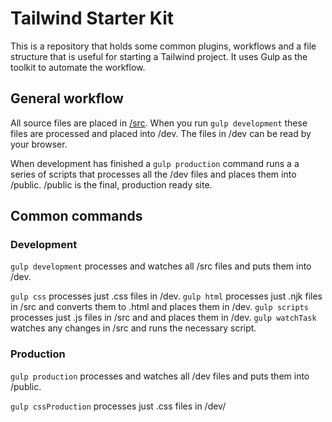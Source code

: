 # Tailwind Starter Kit
This is a repository that holds some common plugins, workflows and a file structure that is useful for starting a Tailwind project. It uses Gulp as the toolkit to automate the workflow.

## General workflow
All source files are placed in [/src](/src). When you run `gulp development` these files are processed and placed into /dev. The files in /dev can be read by your browser.

When development has finished a `gulp production` command runs a a series of scripts that processes all the /dev files and places them into /public. /public is the final, production ready site. 

## Common commands

### Development
`gulp development` processes and watches all /src files and puts them into /dev.

`gulp css` processes just .css files in /dev.
`gulp html` processes just .njk files in /src and converts them to .html and places them in /dev.
`gulp scripts` processes just .js files in /src and and places them in /dev.
`gulp watchTask` watches any changes in /src and runs the necessary script.

### Production
`gulp production` processes and watches all /dev files and puts them into /public.

`gulp cssProduction` processes just .css files in /dev/
